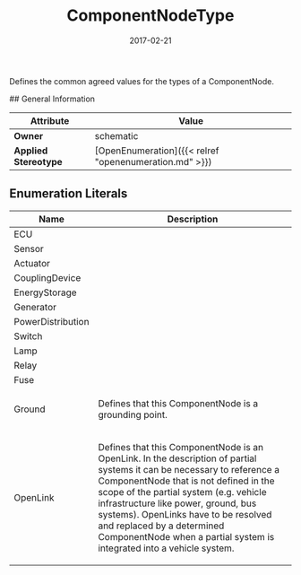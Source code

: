 ﻿---
title: ComponentNodeType
toc: false
type: specs
date: "2017-02-21"
draft: false
specification: VEC
version: 1.1.3
documentType: "Recommendation"
elementType: Class
classes:
  - ComponentNodeType
menu_name: vec-1.1.3
---
<p> Defines the common agreed values for the types of a ComponentNode.      </p>
## General Information

| Attribute               | Value |
|-------------------------|-------|
| **Owner**               | schematic |
| **Applied Stereotype**  | [OpenEnumeration]({{< relref "openenumeration.md" >}})<br/>  |

## Enumeration Literals
| Name          | **Description** |
|---------------|-----------------|
| ECU |  |
| Sensor |  |
| Actuator |  |
| CouplingDevice |  |
| EnergyStorage |  |
| Generator |  |
| PowerDistribution |  |
| Switch |  |
| Lamp |  |
| Relay |  |
| Fuse |  |
| Ground | <p> Defines that this ComponentNode is a grounding point.      </p> |
| OpenLink | <p> Defines that this ComponentNode is an OpenLink. In the description of partial systems it can be necessary to reference a ComponentNode that is not defined in the scope of the partial system (e.g. vehicle infrastructure like power, ground, bus systems). OpenLinks have to be resolved and replaced by a determined ComponentNode when a partial system is integrated into a vehicle system.       </p> |
